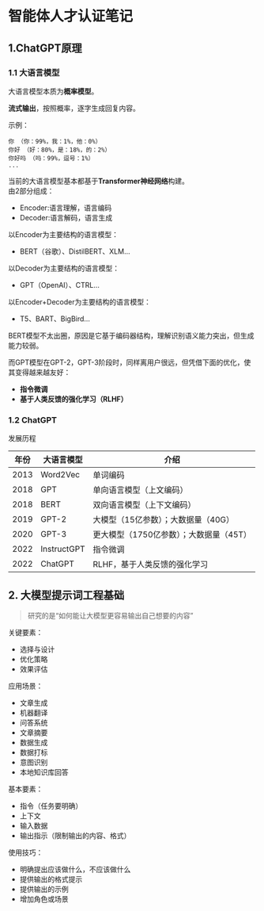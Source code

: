 # 智能体人才认证笔记

## 1.ChatGPT原理

### 1.1 大语言模型

大语言模型本质为**概率模型**。  

**流式输出**，按照概率，逐字生成回复内容。  

示例：
```  
你 （你：99%，我：1%，他：0%）
你好 （好：80%，是：18%，的：2%）
你好吗 （吗：99%，逗号：1%）
...
```

当前的大语言模型基本都基于**Transformer神经网络**构建。  
由2部分组成：
- Encoder:语言理解，语言编码
- Decoder:语言解码，语言生成

以Encoder为主要结构的语言模型：
- BERT（谷歌）、DistilBERT、XLM...

以Decoder为主要结构的语言模型：
- GPT（OpenAI）、CTRL...

以Encoder+Decoder为主要结构的语言模型：
- T5、BART、BigBird...


BERT模型不太出圈，原因是它基于编码器结构，理解识别语义能力突出，但生成能力较弱。  

而GPT模型在GPT-2，GPT-3阶段时，同样离用户很远，但凭借下面的优化，使其变得越来越友好：
- **指令微调**
- **基于人类反馈的强化学习（RLHF）**

### 1.2 ChatGPT

发展历程

| 年份    | 大语言模型        | 介绍                      |
|-------|--------------|-------------------------|
| 2013  | Word2Vec     | 单词编码                    |
| 2018  | GPT          | 单向语言模型（上文编码）            |
| 2018  | BERT         | 双向语言模型（上下文编码）           |
| 2019  | GPT-2        | 大模型（15亿参数）；大数据量（40G）    |
| 2020  | GPT-3        | 更大模型（1750亿参数）；大数据量（45T） |
| 2022  | InstructGPT  | 指令微调                    |
| 2022  | ChatGPT      | RLHF，基于人类反馈的强化学习        |


## 2. 大模型提示词工程基础

> 研究的是“如何能让大模型更容易输出自己想要的内容”

关键要素：
- 选择与设计
- 优化策略
- 效果评估

应用场景：
- 文章生成
- 机器翻译
- 问答系统
- 文章摘要
- 数据生成
- 数据打标
- 意图识别
- 本地知识库回答

基本要素：
- 指令（任务要明确）
- 上下文
- 输入数据
- 输出指示（限制输出的内容、格式）


使用技巧：
- 明确提出应该做什么，不应该做什么
- 提供输出的格式提示
- 提供输出的示例
- 增加角色或场景

